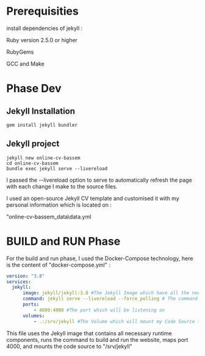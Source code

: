 # Prerequisities

install dependencies of jekyll : 

Ruby version 2.5.0 or higher

RubyGems

GCC and Make

# Phase Dev


## Jekyll Installation

    gem install jekyll bundler

## Jekyll project

    jekyll new online-cv-bassem
    cd online-cv-bassem
    bundle exec jekyll serve --livereload

I passed the --livereload option to serve to automatically refresh the page with each change I make to the source files.

I used an open-source Jekyll CV template and customised it with my personal information which is located on :

"online-cv-bassem\_data\data.yml

# BUILD and RUN Phase

For the build and run phase, I used the Docker-Compose technology, here is the content of "docker-compose.yml" :

```yaml
version: "3.8"
services:
  jekyll:
      image: jekyll/jekyll:3.8 #The Jekyll Image which have all the necessary runtime components
      command: jekyll serve --livereload --force_polling # The command which will Build and Run the Website
      ports:
          - 4000:4000 #The port which will be listening on
      volumes:
          - .:/srv/jekyll #The Volume which will mount my Code Source to "/srv/jekyll"
```

This file uses the Jekyll image that contains all necessary runtime components, runs the command to build and run the website, maps port 4000, and mounts the code source to "/srv/jekyll"
